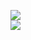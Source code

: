 [![](https://img.shields.io/badge/Made%20With-Github%20Spray-lightgrey.svg?style=for-the-badge&logo=github)](https://github.com/Annihil/github-spray#2867)  
[![](https://i.imgur.com/2DrTn0Z.gif)](https://github.com/Annihil/github-spray)